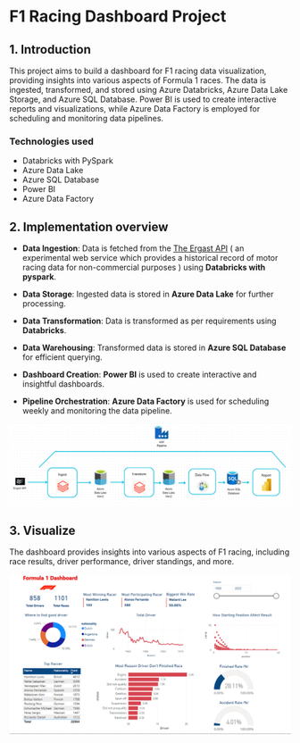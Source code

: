 
# F1 Racing Dashboard Project

## 1. Introduction 

This project aims to build a dashboard for F1 racing data visualization, providing insights into various aspects of Formula 1 races. The data is ingested, transformed, and stored using Azure Databricks, Azure Data Lake Storage, and Azure SQL Database. Power BI is used to create interactive reports and visualizations, while Azure Data Factory is employed for scheduling and monitoring data pipelines.
### Technologies used

- Databricks with PySpark
- Azure Data Lake
- Azure SQL Database
- Power BI
- Azure Data Factory

## 2. Implementation overview 
- <b>Data Ingestion</b>: Data is fetched from the [The Ergast API](https://ergast.com/mrd/) ( an experimental web service which provides a historical record of motor racing data for non-commercial purposes ) using <b>Databricks with pyspark</b>.

- <b>Data Storage</b>: Ingested data is stored in <b>Azure Data Lake</b> for further processing.
- <b>Data Transformation</b>: Data is transformed as per requirements using <b>Databricks</b>.
- <b>Data Warehousing</b>: Transformed data is stored in <b>Azure SQL Database</b> for efficient querying.
- <b>Dashboard Creation</b>: <b>Power BI</b> is used to create interactive and insightful dashboards.
- <b>Pipeline Orchestration</b>: <b>Azure Data Factory</b> is used for scheduling weekly and monitoring the data pipeline.

<img src = ./img/f1.png >

## 3. Visualize 

The dashboard provides insights into various aspects of F1 racing, including race results, driver performance, driver standings, and more. 

<img src = ./img/f1_dash.png>
